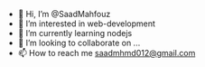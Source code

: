 - 👋 Hi, I’m @SaadMahfouz
- 👀 I’m interested in web-development
- 🌱 I’m currently learning nodejs
- 💞️ I’m looking to collaborate on ...
- 📫 How to reach me saadmhmd012@gmail.com

<!---
SaadMahfouz/SaadMahfouz is a ✨ special ✨ repository because its `README.md` (this file) appears on your GitHub profile.
You can click the Preview link to take a look at your changes.
--->
